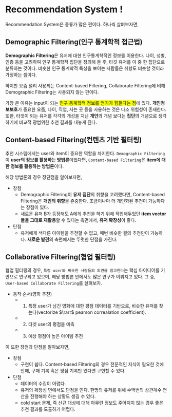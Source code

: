 # Recommendation System !
Recommendation System은 종류가 많은 편이다. 하나씩 살펴보자면,

## Demographic Filtering(인구 통계학적 접근법)
**Demographic Filtering**은 유저에 대한 인구통계학적인 정보를 이용한다. 나이, 성별, 인종 등을 고려하여 인구 통계학적 집단을 정의해 둔 후, 타깃 유저를 이 중 한 집단으로 분류하는 것이다. 비슷한 인구 통계학적 특성을 보이는 사람들은 취향도 비슷할 것이라 가정하는 셈이다.

하지만 요즘 널리 사용되는 Content-based Filtering, Collaborate Filtering에 비해 Demographic Filtering는 사용되지 않는 편이다.

가장 큰 이유는 input이 되는 <span style="background-color: #F7FF00;">인구 통계학적 정보를 얻기가 힘들다는 점</span>에 있다. **개인정보보호**가 중요한 요즘, 나이, 직업, 사는 곳 등을 사용하는 것은 다소 위험성이 존재한다. 또한, 타겟이 되는 유저를 각각의 개성을 지닌 **개인**의 개념 보다는 **집단**의 개념으로 생각하기에 비교적 광범위한 추천 결과를 내놓게 된다.

## Content-based Filtering(컨텐츠 기반 필터링)
추천 시스템에서는 user와 item이 중요한 역할을 차지한다. `Demographic Filtering`이 **user의 정보를 활용하는 방법론**이었다면, `Content-based Filtering`은 **item에 대한 정보를 활용하는 방법론**이다.

해당 방법론의 경우 장단점을 알아보자면,

- 장점
    + Demographic Filtering이 **유저 집단**의 취향을 고려했다면, Content-based Filtering은 **개인의 취향**을 존중한다. 조금이나마 더 개인화된 추천이 가능하다는 장점이 있다.
    + 새로운 유저 B가 등장해도 A에게 추천을 하기 위해 작업해두었던 **item vector들을 그대로 재활용**할 수 있다는 측면에서, **유저 확장성**이 좋다.
- 단점
    + 유저에게 색다른 아이템을 추천할 수 없고, 매번 비슷한 결의 추천만이 가능하다. **새로운 발견**의 측면에서는 뚜렷한 단점을 가진다.

## Collaborative Filtering(협업 필터링)
협업 필터링의 경우, `특정 user와 비슷한 사람들의 의견을 참고한다`는 핵심 아이디어를 기반으로 연구되고 있으며, 해당 방법론 안에서도 많은 연구가 이뤄지고 있다. 그 중, `User-based Collaborate Filtering`를 살펴보자.

- 동작 순서(영화 추천)
    + 1. 특정 user가 남긴 영화에 대한 평점 데이터를 기반으로, 비슷한 유저를 찾는다(vectorize $\rarr$ pearson correalation coefficient).
    + 2. 타겟 user의 평점을 예측
    + 3. 예상 평점이 높은 아이템 추천

이 또한 장점과 단점을 알아보자면,

- 장점
    + 구현이 쉽다. Content-based Filtering의 경우 전문적인 지식이 필요한 것에 반해, 구매 기록 혹은 평점 기록만 있다면 구현할 수 있다.
- 단점
    + 데이터의 수집이 어렵다.
    + 유저의 확장성 면에서도 단점을 띤다. 한명의 유저를 위해 수백번의 상관계수 연산을 진행해야 하는 상황도 생길 수 있다.
    + cold start 문제, 즉 신규 대상에 대해 아무런 정보도 주어지지 않는 경우 좋은 추천 결과를 도출하기 어렵다.